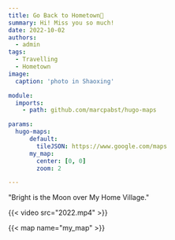 ```yaml
---
title: Go Back to Hometown👋
summary: Hi! Miss you so much!
date: 2022-10-02
authors:
  - admin
tags:
  - Travelling
  - Hometown
image:
  caption: 'photo in Shaoxing'

module:
  imports:
    - path: github.com/marcpabst/hugo-maps

params:
  hugo-maps:
      default:
        tileJSON: https://www.google.com/maps
      my_map:
        center: [0, 0]
        zoom: 2

---
```



"Bright is the Moon over My Home Village."

 {{< video src="2022.mp4" >}}

{{< map name="my_map" >}}